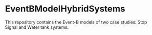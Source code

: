 # EventBModelHybridSystems
This repository contains the Event-B models of two case studies: Stop Signal and Water tank systems.
